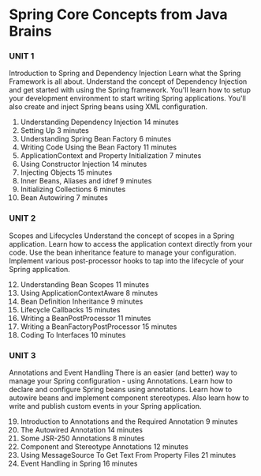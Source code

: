 # Spring Core Concepts from Java Brains
### UNIT 1

Introduction to Spring and Dependency Injection
Learn what the Spring Framework is all about. Understand the concept of Dependency Injection and get started with using the Spring framework. You'll learn how to setup your development environment to start writing Spring applications. You'll also create and inject Spring beans using XML configuration.

1. Understanding Dependency Injection 14 minutes
2. Setting Up 3 minutes
3. Understanding Spring Bean Factory 6 minutes
4. Writing Code Using the Bean Factory 11 minutes
5. ApplicationContext and Property Initialization 7 minutes
6. Using Constructor Injection 14 minutes
7. Injecting Objects 15 minutes
8. Inner Beans, Aliases and idref 9 minutes
9. Initializing Collections 6 minutes
10. Bean Autowiring 7 minutes
  
  
### UNIT 2

Scopes and Lifecycles
Understand the concept of scopes in a Spring application. Learn how to access the application context directly from your code. Use the bean inheritance feature to manage your configuration. Implement various post-processor hooks to tap into the lifecycle of your Spring application.

12. Understanding Bean Scopes 11 minutes
13. Using ApplicationContextAware 8 minutes
14. Bean Definition Inheritance 9 minutes
15. Lifecycle Callbacks 15 minutes
16. Writing a BeanPostProcessor 11 minutes
17. Writing a BeanFactoryPostProcessor 15 minutes
18. Coding To Interfaces 10 minutes
  
  
### UNIT 3

Annotations and Event Handling
There is an easier (and better) way to manage your Spring configuration - using Annotations. Learn how to declare and configure Spring beans using annotations. Learn how to autowire beans and implement component stereotypes. Also learn how to write and publish custom events in your Spring application.

19. Introduction to Annotations and the Required Annotation 9 minutes
20. The Autowired Annotation 14 minutes
21. Some JSR-250 Annotations 8 minutes
22. Component and Stereotype Annotations 12 minutes
23. Using MessageSource To Get Text From Property Files 21 minutes
24. Event Handling in Spring 16 minutes
